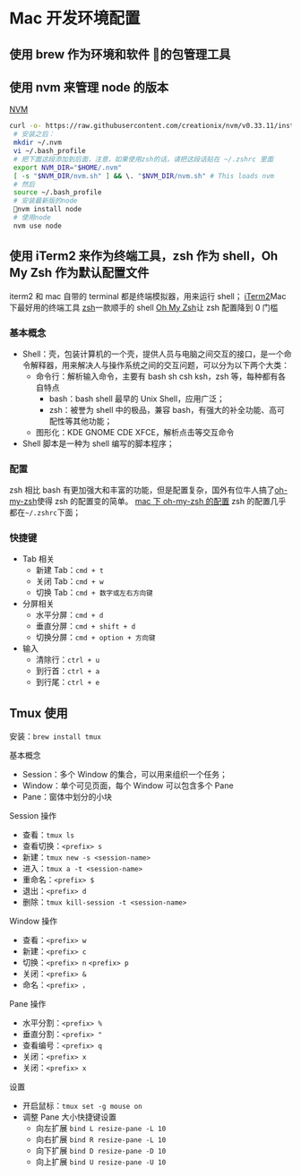 # Mac 开发环境配置

## 使用 brew 作为环境和软件  的包管理工具

## 使用 nvm 来管理 node 的版本

[NVM](https://github.com/creationix/nvm)

```bash
curl -o- https://raw.githubusercontent.com/creationix/nvm/v0.33.11/install.sh | bash
 # 安装之后：
 mkdir ~/.nvm
 vi ~/.bash_profile
 # 把下面这段添加到后面，注意，如果使用zsh的话，请把这段话贴在 ~/.zshrc 里面
 export NVM_DIR="$HOME/.nvm"
 [ -s "$NVM_DIR/nvm.sh" ] && \. "$NVM_DIR/nvm.sh" # This loads nvm
 # 然后
 source ~/.bash_profile
 # 安装最新版的node
 nvm install node
 # 使用node
 nvm use node
```

## 使用 iTerm2 来作为终端工具，zsh 作为 shell，Oh My Zsh 作为默认配置文件

iterm2 和 mac 自带的 terminal 都是终端模拟器，用来运行 shell；
[iTerm2](https://www.iterm2.com/)Mac 下最好用的终端工具
[zsh](https://www.zsh.org/)一款顺手的 shell
[Oh My Zsh](https://ohmyz.sh/)让 zsh 配置降到 0 门槛

### 基本概念

- Shell：壳，包装计算机的一个壳，提供人员与电脑之间交互的接口，是一个命令解释器，用来解决人与操作系统之间的交互问题，可以分为以下两个大类：
  - 命令行：解析输入命令，主要有 bash sh csh ksh，zsh 等，每种都有各自特点
    - bash：bash shell 最早的 Unix Shell，应用广泛；
    - zsh：被誉为 shell 中的极品，兼容 bash，有强大的补全功能、高可配性等其他功能；
  - 图形化：KDE GNOME CDE XFCE，解析点击等交互命令
- Shell 脚本是一种为 shell 编写的脚本程序；

### 配置

zsh 相比 bash 有更加强大和丰富的功能，但是配置复杂，国外有位牛人搞了[oh-my-zsh](https://github.com/robbyrussell/oh-my-zsh)使得 zsh 的配置变的简单。
[mac 下 oh-my-zsh 的配置](https://zhuanlan.zhihu.com/p/26373052)
zsh 的配置几乎都在`~/.zshrc`下面；

### 快捷键

- Tab 相关
  - 新建 Tab：`cmd + t`
  - 关闭 Tab：`cmd + w`
  - 切换 Tab：`cmd + 数字或左右方向键`
- 分屏相关
  - 水平分屏：`cmd + d`
  - 垂直分屏：`cmd + shift + d`
  - 切换分屏：`cmd + option + 方向键`
- 输入
  - 清除行：`ctrl + u`
  - 到行首：`ctrl + a`
  - 到行尾：`ctrl + e`

## Tmux 使用

安装：`brew install tmux`

基本概念

- Session：多个 Window 的集合，可以用来组织一个任务；
- Window：单个可见页面，每个 Window 可以包含多个 Pane
- Pane：窗体中划分的小块

Session 操作

- 查看：`tmux ls`
- 查看切换：`<prefix> s`
- 新建：`tmux new -s <session-name>`
- 进入：`tmux a -t <session-name>`
- 重命名：`<prefix> $`
- 退出：`<prefix> d`
- 删除：`tmux kill-session -t <session-name>`

Window 操作

- 查看：`<prefix> w`
- 新建：`<prefix> c`
- 切换：`<prefix> n` `<prefix> p`
- 关闭：`<prefix> &`
- 命名：`<prefix> ，`

Pane 操作

- 水平分割：`<prefix> %`
- 垂直分割：`<prefix> "`
- 查看编号：`<prefix> q`
- 关闭：`<prefix> x`
- 关闭：`<prefix> x`

设置

- 开启鼠标：`tmux set -g mouse on`
- 调整 Pane 大小快捷键设置
  - 向左扩展 `bind L resize-pane -L 10`
  - 向右扩展 `bind R resize-pane -L 10`
  - 向下扩展 `bind D resize-pane -D 10`
  - 向上扩展 `bind U resize-pane -U 10`
